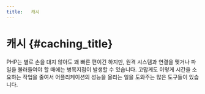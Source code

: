 ```yaml
---
title:   캐시
---
```


# 캐시 {#caching_title}

PHP는 별로 손을 대지 않아도 꽤 빠른 편이긴 하지만, 원격 시스템과 연결을 맺거나 파일을 불러들여야 할 때에는 병목지점이 발생할 수 있습니다. 고맙게도 이렇게 시간을 소요하는 작업을 줄여서 어플리케이션의 성능을 올리는 일을 도와주는 많은 도구들이 있습니다.